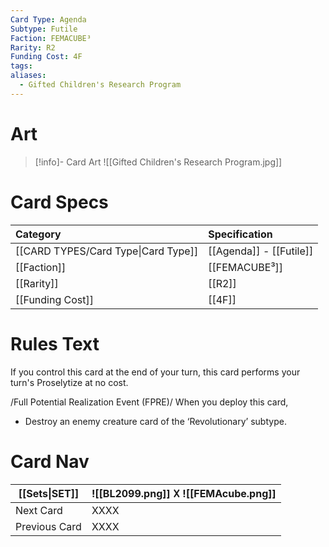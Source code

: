 ```yaml
---
Card Type: Agenda
Subtype: Futile
Faction: FEMACUBE³
Rarity: R2
Funding Cost: 4F
tags: 
aliases:
  - Gifted Children's Research Program
---
```

# Art

> [!info]- Card Art
> ![[Gifted Children's Research Program.jpg]]

# Card Specs

| Category                            | Specification     |
|:----------------------------------- |:----------------- |
| [[CARD TYPES/Card Type\|Card Type]] | [[Agenda]] - [[Futile]] |
| [[Faction]]                         | [[FEMACUBE³]]              |
| [[Rarity]]                          | [[R2]]              |
| [[Funding Cost]]                    | [[4F]]            |

# Rules Text

If you control this card at the end of your turn, this card performs your turn's Proselytize at no cost.

/Full Potential Realization Event (FPRE)/ 
When you deploy this card,  
- Destroy an enemy creature card of the ‘Revolutionary’ subtype.

# Card Nav

| [[Sets\|SET]] |  ![[BL2099.png]] 𐌢 ![[FEMAcube.png]] |
| --- | --- |  
| Next Card | XXXX |  
| Previous Card | XXXX |  

